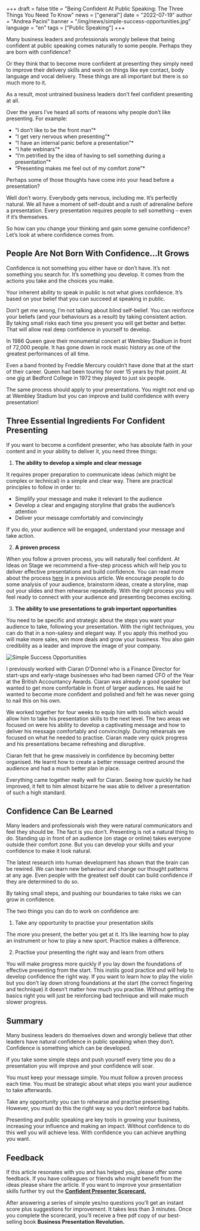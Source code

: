 +++
draft = false
title = "Being Confident At Public Speaking: The Three Things You Need To Know"
news = ["general"]
date = "2022-07-19"
author = "Andrea Pacini"
banner = "/img/news/simple-success-opportunities.jpg"
language = "en"
tags = ["Public Speaking"]
+++

Many business leaders and professionals wrongly believe that being confident at public speaking comes naturally to some people. Perhaps they are born with confidence?

Or they think that to become more confident at presenting they simply need to improve their delivery skills and work on things like eye contact, body language and vocal delivery. These things are all important but there is so much more to it.

As a result, most untrained business leaders don’t feel confident presenting at all. 

Over the years I’ve heard all sorts of reasons why people don’t like presenting. For example:

* “I don’t like to be the front man”*
* “I get very nervous when presenting”*
* “I have an internal panic before a presentation”*
* “I hate webinars”*
* “I’m petrified by the idea of having to sell something during a presentation”* 
* “Presenting makes me feel out of my comfort zone”*

Perhaps some of those thoughts have come into your head before a presentation?

Well don’t worry. Everybody gets nervous, including me. It’s perfectly natural. We all have a moment of self-doubt and a rush of adrenaline before a presentation. Every presentation requires people to sell something – even if it’s themselves.

So how can you change your thinking and gain some genuine confidence? Let’s look at where confidence comes from.


## People Are Not Born With Confidence…It Grows

Confidence is not something you either have or don’t have. It’s not something you search for. It’s something you develop. It comes from the actions you take and the choices you make.

Your inherent ability to speak in public is not what gives confidence. It’s based on your belief that you can succeed at speaking in public.

Don’t get me wrong, I’m not talking about blind self-belief. You can reinforce your beliefs (and your behaviours as a result) by taking consistent action. By taking small risks each time you present you will get better and better. That will allow real deep confidence in yourself to develop.

In 1986 Queen gave their monumental concert at Wembley Stadium in front of 72,000 people. It has gone down in rock music history as one of the greatest performances of all time.

Even a band fronted by Freddie Mercury couldn’t have done that at the start of their career. Queen had been touring for over 15 years by that point. At one gig at Bedford College in 1972 they played to just six people.

The same process should apply to your presentations. You might not end up at Wembley Stadium but you can improve and build confidence with every presentation!
 

## Three Essential Ingredients For Confident Presenting

If you want to become a confident presenter, who has absolute faith in your content and in your ability to deliver it, you need three things: 


1. **The ability to develop a simple and clear message**

It requires proper preparation to communicate ideas (which might be complex or technical) in a simple and clear way. There are practical principles to follow in order to: 


- Simplify your message and make it relevant to the audience 
- Develop a clear and engaging storyline that grabs the audience’s attention 
- Deliver your message comfortably and convincingly

If you do, your audience will be engaged, understand your message and take action. 


2. **A proven process** 

When you follow a proven process, you will naturally feel confident. At Ideas on Stage we recommend a five-step process which will help you to deliver effective presentations and build confidence. You can read more about the process [here](https://www.ideasonstage.com/news/2022/06/09/2022-06-09-public-speaking-a-proven-process-to-build-your-confidence/) in a previous article. We encourage people to do some analysis of your audience, brainstorm ideas, create a storyline, map out your slides and then rehearse repeatedly. With the right process you will feel ready to connect with your audience and presenting becomes exciting.


3. **The ability to use presentations to grab important opportunities**

You need to be specific and strategic about the steps you want your audience to take, following your presentation. With the right techniques, you can do that in a non-salesy and elegant way. If you apply this method you will make more sales, win more deals and grow your business. You also gain credibility as a leader and improve the image of your company.
 

![Simple Success Opportunities](/img/news/simple-success-opportunities.jpg)


I previously worked with Ciaran O’Donnel who is a Finance Director for start-ups and early-stage businesses who had been named CFO of the Year at the British Accountancy Awards. Ciaran was already a good speaker but wanted to get more comfortable in front of larger audiences. He said he wanted to become more confident and polished and felt he was never going to nail this on his own.

We worked together for four weeks to equip him with tools which would allow him to take his presentation skills to the next level. The two areas we focused on were his ability to develop a captivating message and how to deliver his message comfortably and convincingly. During rehearsals we focused on what he needed to practise. Ciaran made very quick progress and his presentations became refreshing and disruptive.

Ciaran felt that he grew massively in confidence by becoming better organised. He learnt how to create a better message centred around the audience and had a much better plan in place.

Everything came together really well for Ciaran. Seeing how quickly he had improved, it felt to him almost bizarre he was able to deliver a presentation of such a high standard.


## Confidence Can Be Learned 

Many leaders and professionals wish they were natural communicators and feel they should be. The fact is you don’t. Presenting is not a natural thing to do. Standing up in front of an audience (on stage or online) takes everyone outside their comfort zone. But you can develop your skills and your confidence to make it look natural.

The latest research into human development has shown that the brain can be rewired. We can learn new behaviour and change our thought patterns at any age. Even people with the greatest self doubt can build confidence if they are determined to do so. 

By taking small steps, and pushing our boundaries to take risks we can grow in confidence.

The two things you can do to work on confidence are:


1. Take any opportunity to practise your presentation skills

The more you present, the better you get at it. It’s like learning how to play an instrument or how to play a new sport. Practice makes a difference. 

2. Practise your presenting the right way and learn from others

You will make progress more quickly if you lay down the foundations of effective presenting from the start. This instils good practice and will help to develop confidence the right way. If you want to learn how to play the violin but you don’t lay down strong foundations at the start (the correct fingering and technique) it doesn’t matter how much you practise. Without getting the basics right you will just be reinforcing bad technique and will make much slower progress.


## Summary

Many business leaders do themselves down and wrongly believe that other leaders have natural confidence in public speaking when they don’t. Confidence is something which can be developed.

If you take some simple steps and push yourself every time you do a presentation you will improve and your confidence will soar.

You must keep your message simple. You must follow a proven process each time. You must be strategic about what steps you want your audience to take afterwards.

Take any opportunity you can to rehearse and practise presenting. However, you must do this the right way so you don’t reinforce bad habits.

Presenting and public speaking are key tools in growing your business, increasing your influence and making an impact. Without confidence to do this well you will achieve less. With confidence you can achieve anything you want.


## Feedback 

If this article resonates with you and has helped you, please offer some feedback. If you have colleagues or friends who might benefit from the ideas please share the article.
If you want to improve your presentation skills further try out the [**Confident Presenter Scorecard.**](https://presentationscorecard.scoreapp.com/)

After answering a series of simple yes/no questions you’ll get an instant score plus suggestions for improvement. It takes less than 3 minutes. Once you complete the scorecard, you’ll receive a free pdf copy of our best-selling book **Business Presentation Revolution.**

